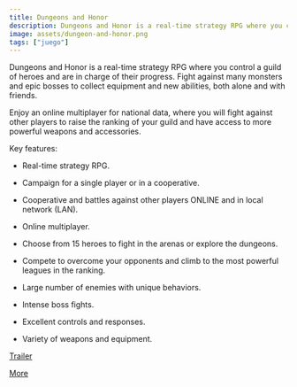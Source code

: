 ```yaml
---
title: Dungeons and Honor
description: Dungeons and Honor is a real-time strategy RPG where you control a guild of heroes and are in charge of their progress.
image: assets/dungeon-and-honor.png
tags: ["juego"]
---
```


Dungeons and Honor is a real-time strategy RPG where you control a guild of heroes and are in charge of their progress. Fight against many monsters and epic bosses to collect equipment and new abilities, both alone and with friends. 

Enjoy an online multiplayer for national data, where you will fight against other players to raise the ranking of your guild and have access to more powerful weapons and accessories.

Key features:

- Real-time strategy RPG.

- Campaign for a single player or in a cooperative.

- Cooperative and battles against other players ONLINE and in local network (LAN).

- Online multiplayer.

- Choose from 15 heroes to fight in the arenas or explore the dungeons.

- Compete to overcome your opponents and climb to the most powerful leagues in the ranking.

- Large number of enemies with unique behaviors.

- Intense boss fights.

- Excellent controls and responses.

- Variety of weapons and equipment.

[Trailer](https://youtu.be/IiRQLgI1-A0)

[More](https://www.sires-studio.com/video-games/dungeons-and-honor)